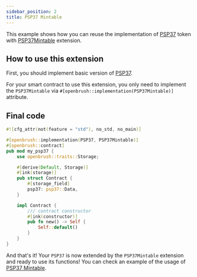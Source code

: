 ```yaml
---
sidebar_position: 2
title: PSP37 Mintable
---
```


This example shows how you can reuse the implementation of [PSP37](https://github.com/727-Ventures/openbrush-contracts/tree/main/contracts/token/psp37) token with [PSP37Mintable](https://github.com/727-Ventures/openbrush-contracts/tree/main/contracts/token/psp37/extensions/mintable.rs) extension.

## How to use this extension

First, you should implement basic version of [PSP37](/smart-contracts/PSP37).

For your smart contract to use this extension, you only need to implement the 
`PSP37Mintable` via `#[openbrush::implementation(PSP37Mintable)]` attribute.

## Final code

```rust
#![cfg_attr(not(feature = "std"), no_std, no_main)]

#[openbrush::implementation(PSP37, PSP37Mintable)]
#[openbrush::contract]
pub mod my_psp37 {
    use openbrush::traits::Storage;

    #[derive(Default, Storage)]
    #[ink(storage)]
    pub struct Contract {
        #[storage_field]
        psp37: psp37::Data,
    }

    impl Contract {
        /// contract constructor
        #[ink(constructor)]
        pub fn new() -> Self {
            Self::default()
        }
    }
}
```

And that's it! Your `PSP37` is now extended by the `PSP37Mintable` extension and ready to use its functions!
You can check an example of the usage of [PSP37 Mintable](https://github.com/727-Ventures/openbrush-contracts/tree/main/examples/psp37_extensions/mintable).
